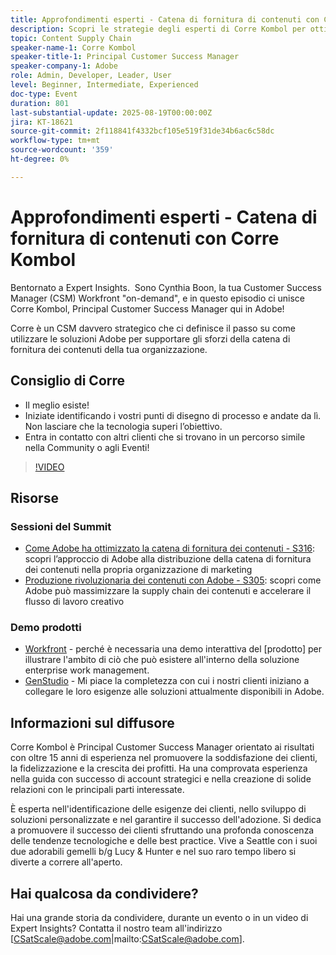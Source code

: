 ```yaml
---
title: Approfondimenti esperti - Catena di fornitura di contenuti con Corre Kombol
description: Scopri le strategie degli esperti di Corre Kombol per ottimizzare la supply chain dei contenuti con le soluzioni Adobe. Aumentare l'efficienza, la collaborazione e i risultati.
topic: Content Supply Chain
speaker-name-1: Corre Kombol
speaker-title-1: Principal Customer Success Manager
speaker-company-1: Adobe
role: Admin, Developer, Leader, User
level: Beginner, Intermediate, Experienced
doc-type: Event
duration: 801
last-substantial-update: 2025-08-19T00:00:00Z
jira: KT-18621
source-git-commit: 2f118841f4332bcf105e519f31de34b6ac6c58dc
workflow-type: tm+mt
source-wordcount: '359'
ht-degree: 0%

---
```



# Approfondimenti esperti - Catena di fornitura di contenuti con Corre Kombol

Bentornato a Expert Insights.  Sono Cynthia Boon, la tua Customer Success Manager (CSM) Workfront &quot;on-demand&quot;, e in questo episodio ci unisce Corre Kombol, Principal Customer Success Manager qui in Adobe!  

Corre è un CSM davvero strategico che ci definisce il passo su come utilizzare le soluzioni Adobe per supportare gli sforzi della catena di fornitura dei contenuti della tua organizzazione. 

## Consiglio di Corre

* Il meglio esiste! 
* Iniziate identificando i vostri punti di disegno di processo e andate da lì. Non lasciare che la tecnologia superi l’obiettivo.
* Entra in contatto con altri clienti che si trovano in un percorso simile nella Community o agli Eventi! 

>[!VIDEO](https://video.tv.adobe.com/v/3469899/?learn=on&enablevpops)

## Risorse

### Sessioni del Summit

* [Come Adobe ha ottimizzato la catena di fornitura dei contenuti - S316](https://business.adobe.com/summit/2024/sessions/how-adobe-optimized-its-content-supply-chain-s316.html): scopri l’approccio di Adobe alla distribuzione della catena di fornitura dei contenuti nella propria organizzazione di marketing 
* [Produzione rivoluzionaria dei contenuti con Adobe - S305](https://business.adobe.com/summit/2024/sessions/revolutionizing-content-production-with-adobe-s305.html): scopri come Adobe può massimizzare la supply chain dei contenuti e accelerare il flusso di lavoro creativo 

### Demo prodotti

* [Workfront](https://business.adobe.com/product-demos/workfront/interactive-tour.html) - perché è necessaria una demo interattiva del [prodotto] per illustrare l&#39;ambito di ciò che può esistere all&#39;interno della soluzione enterprise work management.  
* [GenStudio](https://business.adobe.com/resources/sdk/getting-started-with-adobe-genstudio.html) - Mi piace la completezza con cui i nostri clienti iniziano a collegare le loro esigenze alle soluzioni attualmente disponibili in Adobe.

## Informazioni sul diffusore 

Corre Kombol è Principal Customer Success Manager orientato ai risultati con oltre 15 anni di esperienza nel promuovere la soddisfazione dei clienti, la fidelizzazione e la crescita dei profitti. Ha una comprovata esperienza nella guida con successo di account strategici e nella creazione di solide relazioni con le principali parti interessate.

È esperta nell&#39;identificazione delle esigenze dei clienti, nello sviluppo di soluzioni personalizzate e nel garantire il successo dell&#39;adozione. Si dedica a promuovere il successo dei clienti sfruttando una profonda conoscenza delle tendenze tecnologiche e delle best practice. Vive a Seattle con i suoi due adorabili gemelli b/g Lucy &amp; Hunter e nel suo raro tempo libero si diverte a correre all&#39;aperto. 

## Hai qualcosa da condividere?

Hai una grande storia da condividere, durante un evento o in un video di Expert Insights? Contatta il nostro team all&#39;indirizzo [CSatScale@adobe.com|mailto:CSatScale@adobe.com].
